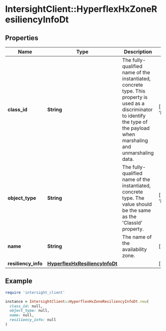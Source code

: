 # IntersightClient::HyperflexHxZoneResiliencyInfoDt

## Properties

| Name | Type | Description | Notes |
| ---- | ---- | ----------- | ----- |
| **class_id** | **String** | The fully-qualified name of the instantiated, concrete type. This property is used as a discriminator to identify the type of the payload when marshaling and unmarshaling data. | [default to &#39;hyperflex.HxZoneResiliencyInfoDt&#39;] |
| **object_type** | **String** | The fully-qualified name of the instantiated, concrete type. The value should be the same as the &#39;ClassId&#39; property. | [default to &#39;hyperflex.HxZoneResiliencyInfoDt&#39;] |
| **name** | **String** | The name of the availability zone. | [optional][readonly] |
| **resiliency_info** | [**HyperflexHxResiliencyInfoDt**](HyperflexHxResiliencyInfoDt.md) |  | [optional] |

## Example

```ruby
require 'intersight_client'

instance = IntersightClient::HyperflexHxZoneResiliencyInfoDt.new(
  class_id: null,
  object_type: null,
  name: null,
  resiliency_info: null
)
```

